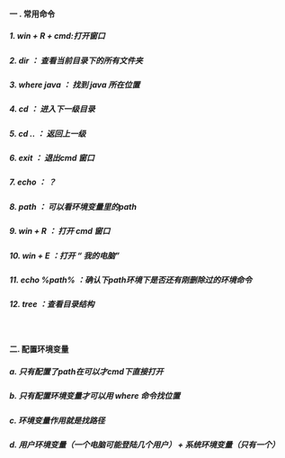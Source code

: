 #### 一 . 常用命令
##### 1.  win + R + cmd:打开窗口
##### 2.  dir          ： 查看当前目录下的所有文件夹
##### 3.  where java   ： 找到 java 所在位置
##### 4.  cd           ： 进入下一级目录
##### 5.  cd ..        ： 返回上一级
##### 6.  exit         ： 退出cmd 窗口
##### 7.  echo         ： ？
##### 8.  path         ： 可以看环境变量里的path
##### 9.  win + R      ： 打开 cmd 窗口
##### 10. win + E      ：打开 “ 我的电脑”
##### 11. echo %path%  ：确认下path环境下是否还有刚删除过的环境命令
##### 12. tree         ：查看目录结构
&nbsp;
#### 二. 配置环境变量
##### a. 只有配置了path在可以才cmd下直接打开
##### b. 只有配置环境变量才可以用 where 命令找位置
##### c. 环境变量作用就是找路径
##### d. 用户环境变量（一个电脑可能登陆几个用户） + 系统环境变量（只有一个）

